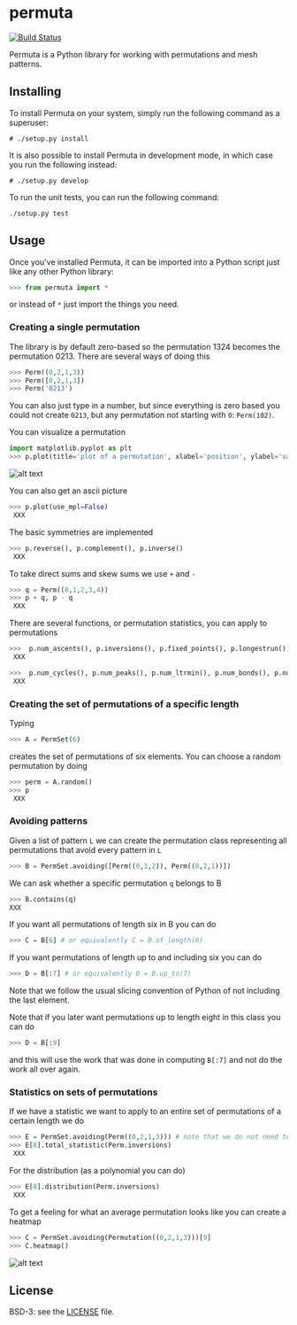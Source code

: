 # permuta

[![Build Status](https://travis-ci.org/PermutaTriangle/Permuta.svg?branch=master)](https://travis-ci.org/PermutaTriangle/Permuta)

Permuta is a Python library for working with permutations and mesh patterns.

## Installing
To install Permuta on your system, simply run the following command as a
superuser:
```
# ./setup.py install
```

It is also possible to install Permuta in development mode, in which case you
run the following instead:
```
# ./setup.py develop
```

To run the unit tests, you can run the following command:
```
./setup.py test
```

## Usage
Once you've installed Permuta, it can be imported into a Python script just
like any other Python library:

```python
>>> from permuta import *
```

or instead of `*` just import the things you need.

### Creating a single permutation

The library is by default zero-based so the permutation 1324 becomes the
permutation 0213. There are several ways of doing this

```python
>>> Perm((0,2,1,3))
>>> Perm([0,2,1,3])
>>> Perm('0213')
```

You can also just type in a number, but since everything is zero based you could
not create `0213`, but any permutation not starting with `0`: `Perm(102)`.

You can visualize a permutation

```python
import matplotlib.pyplot as plt
>>> p.plot(title='plot of a permutation', xlabel='position', ylabel='value')
```

![alt text](https://github.com/PermutaTriangle/Permuta/img/american-mink.jpg "Plot of a permutation")

You can also get an ascii picture

```python
>>> p.plot(use_mpl=False)
 XXX
```

The basic symmetries are implemented
```python
>>> p.reverse(), p.complement(), p.inverse()
 XXX
```

To take direct sums and skew sums we use `+` and `-`

```python
>>> q = Perm((0,1,2,3,4))
>>> p + q, p - q
 XXX
```

There are several functions, or permutation statistics, you can apply to
permutations

```python
>>>  p.num_ascents(), p.inversions(), p.fixed_points(), p.longestrun(), p.majorindex(), p.num_cycles()
 XXX
```

```python
>>>  p.num_cycles(), p.num_peaks(), p.num_ltrmin(), p.num_bonds(), p.num_valleys()
 XXX
```

### Creating the set of permutations of a specific length
Typing

```python
>>> A = PermSet(6)
```

creates the set of permutations of six elements. You can choose a random
permutation by doing

```python
>>> perm = A.random()
>>> p
 XXX
```

### Avoiding patterns
Given a list of pattern `L` we can create the permutation class representing all
permutations that avoid every pattern in `L`

```python
>>> B = PermSet.avoiding([Perm((0,1,2)), Perm((0,2,1))])
```

We can ask whether a specific permutation `q` belongs to B
```python
>>> B.contains(q)
XXX
```

If you want all permutations of length six in B you can do

```python
>>> C = B[6] # or equivalently C = B.of_length(6)
```

If you want permutations of length up to and including six you can do

```python
>>> D = B[:7] # or equivalently D = B.up_to(7)
```

Note that we follow the usual slicing convention of Python of not including the
last element.

Note that if you later want permutations up to length eight in this class you
can do

```python
>>> D = B[:9]
```

and this will use the work that was done in computing `B[:7]` and not do the
work all over again.

### Statistics on sets of permutations

If we have a statistic we want to apply to an entire set of permutations of a
certain length we do

```python
>>> E = PermSet.avoiding(Perm((0,2,1,3))) # note that we do not need to put a single pattern in a list
>>> E[8].total_statistic(Perm.inversions)
 XXX
```

For the distribution (as a polynomial you can do)

```python
>>> E[8].distribution(Perm.inversions)
 XXX
```

To get a feeling for what an average permutation looks like you can create a
heatmap

```python
>>> C = PermSet.avoiding(Permutation((0,2,1,3)))[9]
>>> C.heatmap()
```

![alt text](https://github.com/PermutaTriangle/Permuta/img/american-mink.jpg "Plot of a permutation")

## License
BSD-3: see the [LICENSE](https://github.com/PermutaTriangle/Permuta/blob/master/LICENSE) file.
